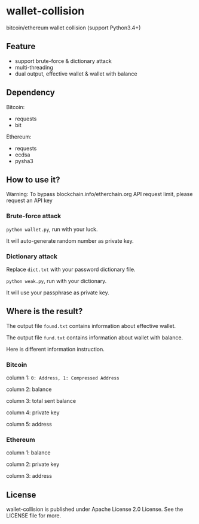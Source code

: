 # wallet-collision
bitcoin/ethereum wallet collision
 (support Python3.4+)

## Feature
- support brute-force & dictionary attack
- multi-threading
- dual output, effective wallet & wallet with balance

## Dependency
Bitcoin:
- requests
- bit

Ethereum:
- requests
- ecdsa
- pysha3

## How to use it?
Warning: To bypass blockchain.info/etherchain.org API request limit, please request an API key

### Brute-force attack
`python wallet.py`, run with your luck.

It will auto-generate random number as private key.

### Dictionary attack
Replace `dict.txt` with your password dictionary file.

`python weak.py`, run with your dictionary.

It will use your passphrase as private key.

## Where is the result?
The output file `found.txt` contains information about effective wallet.

The output file `fund.txt` contains information about wallet with balance.

Here is different information instruction.

### Bitcoin
column 1: `0: Address, 1: Compressed Address`

column 2: balance

column 3: total sent balance

column 4: private key

column 5: address

### Ethereum
column 1: balance

column 2: private key

column 3: address

## License
wallet-collision is published under Apache License 2.0 License. See the LICENSE file for more.
